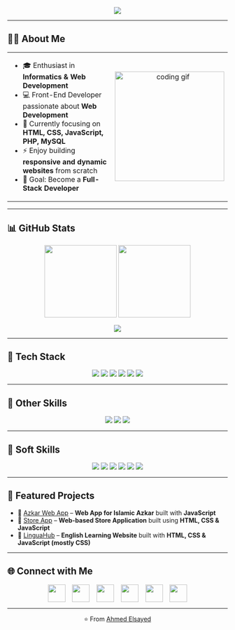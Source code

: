 <!-- Header dengan animasi typing -->
<p align="center">
    <img
        src="https://readme-typing-svg.herokuapp.com/?font=Fira+Code&weight=700&size=24&duration=3000&pause=1000&color=00E0FF&center=true&vCenter=true&width=700&lines=Hi+👋,+I'm+Ahmed+Mohamed+Elsayed!;Front-End+Developer;Web+Development;HTML+|+CSS+|+JavaScript+|+PHP+|+MySQL;Always+Learning+New+Things!" />
</p>

---

## 👨‍💻 About Me
<table>
<tr>
<td width="60%" valign="top">

- 🎓 Enthusiast in **Informatics & Web Development**
- 💻 Front-End Developer passionate about **Web Development**
- 🌱 Currently focusing on **HTML, CSS, JavaScript, PHP, MySQL**
- ⚡ Enjoy building **responsive and dynamic websites** from scratch
- 🎯 Goal: Become a **Full-Stack Developer**
 

</td>
<td width="40%" align="center">

<img src="https://media.giphy.com/media/qgQUggAC3Pfv687qPC/giphy.gif" width="250" alt="coding gif"/>

</td>
</tr>
</table>

---

## 📊 GitHub Stats
<p align="center">
    <img src="https://github-readme-stats-navy-nine-18.vercel.app/api?username=AhmedElsayed6179&show_icons=true&theme=tokyonight&hide_border=true" height="165" />
    <img src="https://streak-stats.demolab.com?user=AhmedElsayed6179&theme=tokyonight&hide_border=true" height="165" />
</p>
</p>
<p align="center">
  <img src="https://github-readme-activity-graph.vercel.app/graph?username=AhmedElsayed6179&theme=tokyo-night&hide_border=true"/>
</p>

---

## 🚀 Tech Stack
<p align="center">
    <img src="https://img.shields.io/badge/HTML5-E34F26?style=for-the-badge&logo=html5&logoColor=white" />
    <img src="https://img.shields.io/badge/CSS3-1572B6?style=for-the-badge&logo=css3&logoColor=white" />
    <img src="https://img.shields.io/badge/JavaScript-F7DF1E?style=for-the-badge&logo=javascript&logoColor=black" />
    <img src="https://img.shields.io/badge/PHP-6C63FF?style=for-the-badge&logo=php&logoColor=white" />
    <img src="https://img.shields.io/badge/MySQL-00618A?style=for-the-badge&logo=mysql&logoColor=white" />
    <img src="https://img.shields.io/badge/React-61DAFB?style=for-the-badge&logo=react&logoColor=black" />
</p>

---

## 🎨 Other Skills
<p align="center">
    <img src="https://img.shields.io/badge/Responsive%20Design-F24E1E?style=for-the-badge&logo=html5&logoColor=white"/>
    <img src="https://img.shields.io/badge/Git-F05032?style=for-the-badge&logo=git&logoColor=white" />
    <img src="https://img.shields.io/badge/Technical%20Writing-007ACC?style=for-the-badge&logo=markdown&logoColor=white" />
</p>

---

## 🤝 Soft Skills
<p align="center">
    <img src="https://img.shields.io/badge/Teamwork-4CAF50?style=for-the-badge&logo=people&logoColor=white" />
    <img src="https://img.shields.io/badge/Communication-2196F3?style=for-the-badge&logo=wechat&logoColor=white" />
    <img src="https://img.shields.io/badge/Learning-4CAF50?style=for-the-badge&logo=bookstack&logoColor=white" />
    <img src="https://img.shields.io/badge/Problem%20Solving-9C27B0?style=for-the-badge&logo=thinkpad&logoColor=white" />
    <img src="https://img.shields.io/badge/Critical%20Thinking-00BCD4?style=for-the-badge&logo=idea&logoColor=white" />
    <img src="https://img.shields.io/badge/Creativity-E91E63?style=for-the-badge&logo=bulma&logoColor=white" />
</p>

---

## 📌 Featured Projects
- 🔹 [Azkar Web App](https://ahmedelsayed6179.github.io/Azkar) – **Web App for Islamic Azkar** built with **JavaScript**
- 🔹 [Store App](https://ahmedelsayed6179.github.io/Store-App) – **Web-based Store Application** built using **HTML, CSS & JavaScript**
- 🔹 [LinguaHub](https://ahmedelsayed6179.github.io/LinguaHub) – **English Learning Website** built with **HTML, CSS & JavaScript (mostly CSS)**

---

## 🌐 Connect with Me
<p align="center" style="text-decoration:none;">
    <!-- Facebook -->
    <a href="https://www.facebook.com/ahmedelsayed38" target="_blank" style="text-decoration:none;">
        <img src="https://img.icons8.com/ios-filled/50/1877F2/facebook.png" width="40" style="vertical-align:middle; border:none;" />
    </a>
    &nbsp;&nbsp;
    <!-- LinkedIn -->
    <a href="https://www.linkedin.com/in/ahmed-elsayed-2085a7322?utm_source=share&utm_campaign=share_via&utm_content=profile" target="_blank" style="text-decoration:none;">
        <img src="https://img.icons8.com/ios-filled/50/6C63FF/linkedin.png" width="40" style="vertical-align:middle; border:none;" />
    </a>
    &nbsp;&nbsp;
    <!-- Instagram -->
    <a href="https://www.instagram.com/ahmedelsayed25" target="_blank" style="text-decoration:none;">
        <img src="https://img.icons8.com/ios-filled/50/E4405F/instagram-new.png" width="40" style="vertical-align:middle; border:none;" />
    </a>
    &nbsp;&nbsp;
    <!-- WhatsApp -->
    <a href ="https://wa.me/qr/ZIGFPTFHFBYYM1" target="_blank" style="text-decoration:none;">
        <img src="https://img.icons8.com/ios-filled/50/25D366/whatsapp.png" width="40" style="vertical-align:middle; border:none;" />
    </a>
    &nbsp;&nbsp;
    <!-- TikTok -->
    <a href="https://www.tiktok.com/@ahmed_el_sayed" target="_blank" style="text-decoration:none;">
        <img src="https://img.icons8.com/ios-filled/50/000000/tiktok--v1.png" width="40" style="vertical-align:middle; border:none;" />
    </a>
    &nbsp;&nbsp;
    <!-- Gmail -->
    <a href="mailto:ahmedelsayed6179@gmail.com" target="_blank" style="text-decoration:none;">
        <img src="https://img.icons8.com/ios-filled/50/FF4C4C/gmail.png" width="40" style="vertical-align:middle; border:none;" />
    </a>
</p>

---

<p align="center">⭐️ From <a href="https://ahmedelsayed6179.github.io/Ahmed-Websites/" target="_blank">Ahmed Elsayed</a></p>

